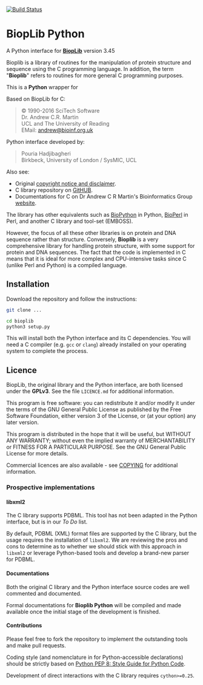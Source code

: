 [![Build Status](https://travis-ci.org/xenatisch/bioplib.svg?branch=master)](https://travis-ci.org/xenatisch/bioplib)

# BiopLib Python
A Python interface for [**BiopLib**](http://bioinf.org.uk/software/bioplib/) version 3.45 

Bioplib is a library of routines for the manipulation of protein
structure and sequence using the C programming language. In addition,
the term "**Bioplib**" refers to routines for more general C programming
purposes.

This is a **Python** wrapper for 

Based on BiopLib for C: 

> &copy; 1990-2016 SciTech Software <br/>
> Dr. Andrew C.R. Martin <br/>
> UCL and The University of Reading <br/>
> EMail: andrew@bioinf.org.uk <br/>


Python interface developed by:
> Pouria Hadjibagheri <br/>
> Birkbeck, University of London / SysMIC, UCL <br/>

Also see:

- Original [copyright notice and disclaimer](https://github.com/ACRMGroup/bioplib/blob/master/README.md).
- C library repository on [GitHUB](https://github.com/ACRMGroup/bioplib/).
- Documentations for C on Dr Andrew C R Martin's Bioinformatics Group [website](http://bioinf.org.uk/software/bioplib/bioplib/doc/html/index.html).  

The library has other equivalents such as [BioPython](https://github.com/biopython/biopython.github.io/) 
in Python, [BioPerl](https://github.com/bioperl) in Perl, 
and another C library and tool-set (EMBOSS).

However, the focus of all these other libraries is on protein and DNA sequence rather
than structure. Conversely, **Bioplib** is a very comprehensive library for handling
protein structure, with some support for protein and DNA sequences. The fact that the
code is implemented in C means that it is ideal for more complex and CPU-intensive
tasks since C (unlike Perl and Python) is a compiled language.


## Installation

Download the repository and follow the instructions:

```bash
git clone ...
```  

```bash
cd bioplib
python3 setup.py
```
This will install both the Python interface and its C dependencies. You will 
need a C compiler (e.g. `gcc` or `clang`) already installed on your operating 
system to complete the process.


## Licence

BiopLib, the original library and the Python interface, are both licensed 
under the **GPLv3**. See the file `LICENCE.md` for additional information.

This program is free software: you can redistribute it and/or modify it under the terms
of the GNU General Public License as published by the Free Software Foundation, either
version 3 of the License, or (at your option) any later version.

This program is distributed in the hope that it will be useful, but WITHOUT ANY
WARRANTY; without even the implied warranty of MERCHANTABILITY or FITNESS FOR A
PARTICULAR PURPOSE.  See the GNU General Public License for more details.

Commercial licences are also available - 
see [COPYING](https://github.com/ACRMGroup/bioplib/blob/master/COPYING.DOC) 
for additional information.


### Prospective implementations

#### libxml2

The C library supports PDBML. This tool has not been adapted in the 
Python interface, but is in our _To Do_ list. 

By default, PDBML (XML) format files are supported by the C library, but 
the usage requires the installation of `libxml2`. We are reviewing the 
pros and cons to determine as to whether we should stick with this approach
in `libxml2` or leverage Python-based tools and develop a brand-new parser 
for PDBML.  


#### Documentations
Both the original C library and the Python interface source codes are 
well commented and documented. 

Formal documentations for **Bioplib Python** will be compiled and made 
available once the initial stage of the development is finished.


#### Contributions
Please feel free to fork the repository to implement the outstanding 
tools and make pull requests. 

Coding style (and nomenclature in for Python-accessible declarations) 
should be strictly based on 
[Python PEP 8: Style Guide for Python Code](https://www.python.org/dev/peps/pep-0008/).
 
Development of direct interactions with the C library requires `cython>=0.25`.
